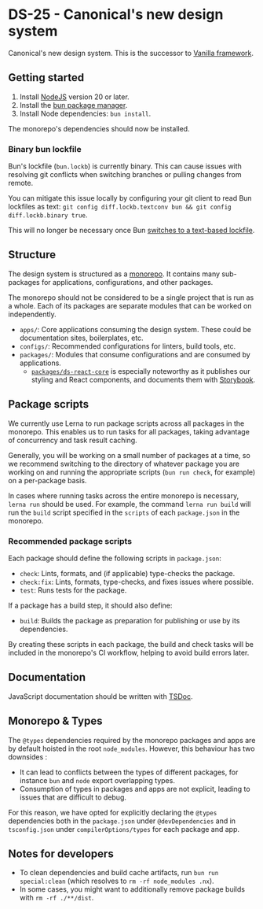 # DS-25 - Canonical's new design system

Canonical's new design system.
This is the successor to [Vanilla framework](https://vanillaframework.io).

## Getting started

1. Install [NodeJS](https://nodejs.org/en/download/package-manager) version 20 or later.
2. Install the [bun package manager](https://bun.sh/).
3. Install Node dependencies: `bun install`.

The monorepo's dependencies should now be installed.

### Binary bun lockfile

Bun's lockfile (`bun.lockb`) is currently binary.
This can cause issues with resolving git conflicts when switching branches or pulling changes from remote.

You can mitigate this issue locally by configuring your
git client to read Bun lockfiles as text: `git config diff.lockb.textconv bun && git config diff.lockb.binary true`.

This will no longer be necessary once Bun [switches to a text-based lockfile](https://github.com/oven-sh/bun/issues/11863).

## Structure

The design system is structured as a [monorepo](https://semaphoreci.com/blog/what-is-monorepo).
It contains many sub-packages for applications, configurations, and other packages.

The monorepo should not be considered to be a single project that is run as a whole.
Each of its packages are separate modules that can be worked on independently.

- `apps/`: Core applications consuming the design system. These could be documentation sites, boilerplates, etc.
- `configs/`: Recommended configurations for linters, build tools, etc.
- `packages/`: Modules that consume configurations and are consumed by applications.
  - [`packages/ds-react-core`](/packages/ds-react-core/README.md) is especially noteworthy as it publishes our styling and React components, and documents them with [Storybook](https://storybook.js.org/).

## Package scripts

We currently use Lerna to run package scripts across all packages in the monorepo.
This enables us to run tasks for all packages, taking advantage of concurrency
and task result caching.

Generally, you will be working on a small number of packages at a time,
so we recommend switching to the directory of whatever package you are working
on and running the appropriate scripts (`bun run check`, for example) on a
per-package basis.

In cases where running tasks across the entire monorepo is necessary,
`lerna run` should be used. For example, the command `lerna run build`
will run the `build` script specified in the `scripts` of each `package.json`
in the monorepo.

### Recommended package scripts

Each package should define the following scripts in `package.json`:

- `check`: Lints, formats, and (if applicable) type-checks the package.
- `check:fix`: Lints, formats, type-checks, and fixes issues where possible.
- `test`: Runs tests for the package.

If a package has a build step, it should also define:
- `build`: Builds the package as preparation for publishing or use by its dependencies.

By creating these scripts in each package, the build and check tasks will be
included in the monorepo's CI workflow, helping to avoid build errors later.

## Documentation

JavaScript documentation should be written with [TSDoc](https://tsdoc.org/).

## Monorepo & Types

The `@types` dependencies required by the monorepo packages and apps are by default hoisted in the root `node_modules`. However, this behaviour has two downsides : 
- It can lead to conflicts between the types of different packages, for instance `bun` and `node` export overlapping types.
- Consumption of types in packages and apps are not explicit, leading to issues that are difficult to debug.

For this reason, we have opted for explicitly declaring the `@types` dependencies both in the `package.json` under `@devDependencies` and in  `tsconfig.json` under `compilerOptions/types` for each package and app. 

## Notes for developers

- To clean dependencies and build cache artifacts, run `bun run special:clean` (which resolves to `rm -rf node_modules .nx`). 
- In some cases, you might want to additionally remove package builds with `rm -rf ./**/dist`.
